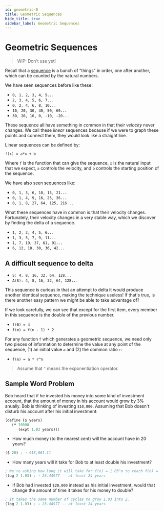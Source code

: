 ```yaml
---
id: geometric-0
title: Geometric Sequences
hide_title: true
sidebar_label: Geometric Sequences
---
```


# Geometric Sequences

> WIP: Don't use yet!

Recall that a [sequence](sequence.md) is a bunch of "things" in order, one after 
another, which can be counted by the natural numbers.

We have seen sequences before like these:

  * `0, 1, 2, 3, 4, 5...`
  * `2, 3, 4, 5, 6, 7...`
  * `0, 2, 4, 6, 8, 10...`
  * `10, 20, 30, 40, 50, 60...`
  * `30, 20, 10, 0, -10, -20...`

These sequence all have something in common in that their *velocity* never 
changes. We call these *linear* sequences because if we were to graph these
points and connect them, they would look like a straight line.

Linear sequences can be defined by:

`f(x) = a*x + b`

Where `f` is the function that can give the sequence, `x` is the natural input
that we expect, `a` controls the velocity, and `b` controls the starting 
position of the sequence.

We have also seen sequences like:

  * `0, 1, 3, 6, 10, 15, 21...`
  * `0, 1, 4, 9, 16, 25, 36...`
  * `0, 1, 8, 27, 64, 125, 216...`

What these sequences have in common is that their velocity changes. Fortunately,
their velocity changes in a very stable way, which we discover by finding the
delta of a sequence.

  * `1, 2, 3, 4, 5, 6...`
  * `1, 3, 5, 7, 9, 11...`
  * `1, 7, 19, 37, 61, 91...`
  * `6, 12, 18, 30, 36, 42...`

## A difficult sequence to delta

*    `S: 4, 8, 16, 32, 64, 128...`
* `Δ(S): 4, 8, 16, 32, 64, 128...`

This sequence is curious in that an attempt to delta it would produce another
identical sequence, making the technique useless! If that's true, is there
another easy pattern we might be able to take advantage of?

If we look carefully, we can see that except for the first item, every member in
this sequence is the double of the previous number.

* `f(0) = 4`
* `f(n) = f(n - 1) * 2`

For any function `f` which generates a geometric sequence, we need only two 
pieces of information to determine the value at any point of the sequence, 
(1) an initial value `a` and (2) the common ratio `r`:

* `f(n) = a * r^n`

> Assume that `^` means the exponentiation operator.

## Sample Word Problem

Bob heard that if he invested his money into some kind of investment account,
that the amount of money in his account would grow by 3% anually. Bob is 
thinking of investing `$10,000`. Assuming that Bob doesn't disturb his account 
after his initial investment:

``` clojure
(define ($ years)
   (* 10000 
      (expt 1.03 years)))
```

* How much money (to the nearest cent) will the account have in 20 years?

``` clojure
($ 20) ; → $18,061.11
```

* How many years will it take for Bob to at least double his investment?

``` clojure
; We're asking how long it will take for f(n) = 1.03^n to reach f(n) = 2.
(log 2 1.03) ; → 23.44977 -- at least 24 years
```

* If Bob had invested `$20,000` instead as his initial investment, would that
  change the amount of time it takes for his money to double?

``` clojure
; It takes the same number of cycles to grow 1.03 into 2.
(log 2 1.03) ; → 23.44977 -- at least 24 years
```
